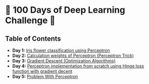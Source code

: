 # 🚨 100 Days of Deep Learning Challenge 🚀

## Table of Contents
- **Day 1:** [Iris flower classification using Perceptron](https://github.com/codebysumit/100-days-of-deep-learning-challenge/blob/master/Day%201/Iris_flower_classification_using_perceptron.ipynb)
- **Day 2:** [Calculation weights of Perceptron (Perceptron Trick)](https://github.com/codebysumit/100-days-of-deep-learning-challenge/blob/master/Day%202/weights_calculation_of_perceptron.ipynb)
- **Day 3:** [Gradient Descent (Optimization Algorithms)](https://github.com/codebysumit/100-days-of-deep-learning-challenge/blob/master/Day%203/gradient_descent.ipynb)
- **Day 4:** [Perceptron implementation from scratch using Hinge loss function with gradient decent](https://github.com/codebysumit/100-days-of-deep-learning-challenge/blob/master/Day%204/hinge-loss-perceptron-with-gradient-decent.ipynb)
- **Day 5:** [Problem With Perceptron](https://github.com/codebysumit/100-days-of-deep-learning-challenge/blob/master/Day%205/problem-with-perceptron.ipynb)

